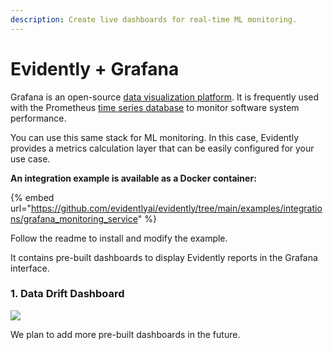 ```yaml
---
description: Create live dashboards for real-time ML monitoring.
---
```


# Evidently + Grafana

Grafana is an open-source [data visualization platform](https://github.com/grafana/grafana). It is frequently used with the Prometheus [time series database](https://github.com/prometheus/prometheus) to monitor software system performance.

You can use this same stack for ML monitoring. In this case, Evidently provides a metrics calculation layer that can be easily configured for your use case.&#x20;

**An integration example is available as a Docker container:**

{% embed url="https://github.com/evidentlyai/evidently/tree/main/examples/integrations/grafana_monitoring_service" %}

Follow the readme to install and modify the example.&#x20;

It contains pre-built dashboards to display Evidently reports in the Grafana interface.

### 1. Data Drift Dashboard

![](../../.gitbook/assets/grafana\_dashboard.jpg)

We plan to add more pre-built dashboards in the future.
